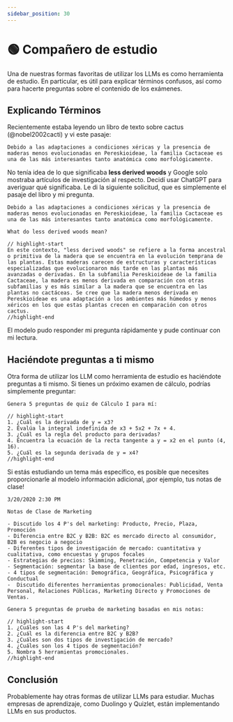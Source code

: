 ```yaml
---
sidebar_position: 30
---
```


# 🟢 Compañero de estudio

Una de nuestras formas favoritas de utilizar los LLMs es como herramienta de estudio. En particular, es útil para explicar términos confusos, así como para hacerte preguntas sobre el contenido de los exámenes.

## Explicando Términos

Recientemente estaba leyendo un libro de texto sobre cactus (@nobel2002cacti) y vi este pasaje:

```text
Debido a las adaptaciones a condiciones xéricas y la presencia de maderas menos evolucionadas en Pereskioideae, la familia Cactaceae es una de las más interesantes tanto anatómica como morfológicamente.
```

No tenía idea de lo que significaba **less derived woods** y Google solo mostraba artículos de investigación al respecto. Decidí usar ChatGPT para averiguar qué significaba. Le di la siguiente solicitud, que es simplemente el pasaje del libro y mi pregunta.

```text
Debido a las adaptaciones a condiciones xéricas y la presencia de maderas menos evolucionadas en Pereskioideae, la familia Cactaceae es una de las más interesantes tanto anatómica como morfológicamente.

What do less derived woods mean?

// highlight-start
En este contexto, "less derived woods" se refiere a la forma ancestral o primitiva de la madera que se encuentra en la evolución temprana de las plantas. Estas maderas carecen de estructuras y características especializadas que evolucionaron más tarde en las plantas más avanzadas o derivadas. En la subfamilia Pereskioideae de la familia Cactaceae, la madera es menos derivada en comparación con otras subfamilias y es más similar a la madera que se encuentra en las plantas no cactáceas. Se cree que la madera menos derivada en Pereskioideae es una adaptación a los ambientes más húmedos y menos xéricos en los que estas plantas crecen en comparación con otros cactus.
//highlight-end
```

El modelo pudo responder mi pregunta rápidamente y pude continuar con mi lectura.

## Haciéndote preguntas a ti mismo

Otra forma de utilizar los LLM como herramienta de estudio es haciéndote preguntas a ti mismo. Si tienes un próximo examen de cálculo, podrías simplemente preguntar:

```text
Genera 5 preguntas de quiz de Cálculo I para mí:

// highlight-start
1. ¿Cuál es la derivada de y = x3?
2. Evalúa la integral indefinida de x3 + 5x2 + 7x + 4.
3. ¿Cuál es la regla del producto para derivadas?
4. Encuentra la ecuación de la recta tangente a y = x2 en el punto (4, 16).
5. ¿Cuál es la segunda derivada de y = x4?
//highlight-end
```

Si estás estudiando un tema más específico, es posible que necesites proporcionarle al modelo información adicional, ¡por ejemplo, tus notas de clase!

```text
3/20/2020 2:30 PM

Notas de Clase de Marketing

- Discutido los 4 P's del marketing: Producto, Precio, Plaza, Promoción
- Diferencia entre B2C y B2B: B2C es mercado directo al consumidor, B2B es negocio a negocio
- Diferentes tipos de investigación de mercado: cuantitativa y cualitativa, como encuestas y grupos focales
- Estrategias de precios: Skimming, Penetración, Competencia y Valor
- Segmentación: segmentar la base de clientes por edad, ingresos, etc.
- 4 tipos de segmentación: Demográfica, Geográfica, Psicográfica y Conductual
-  Discutido diferentes herramientas promocionales: Publicidad, Venta Personal, Relaciones Públicas, Marketing Directo y Promociones de Ventas.

Genera 5 preguntas de prueba de marketing basadas en mis notas:

// highlight-start
1. ¿Cuáles son las 4 P's del marketing?
2. ¿Cuál es la diferencia entre B2C y B2B?
3. ¿Cuáles son dos tipos de investigación de mercado?
4. ¿Cuáles son los 4 tipos de segmentación?
5. Nombra 5 herramientas promocionales.
//highlight-end
```

## Conclusión

Probablemente hay otras formas de utilizar LLMs para estudiar. Muchas empresas de aprendizaje, como Duolingo y Quizlet, están implementando LLMs en sus productos.
